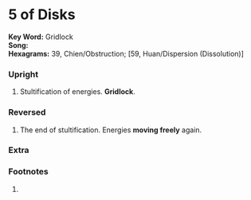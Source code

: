 # 5 of Disks

**Key Word:** Gridlock  
**Song:**   
**Hexagrams:** 39, Chien/Obstruction; [59, Huan/Dispersion (Dissolution)]



### Upright

1) Stultification of energies. **Gridlock**.



### Reversed

1) The end of stultification. Energies **moving freely** again.



### Extra





### Footnotes

1. 



